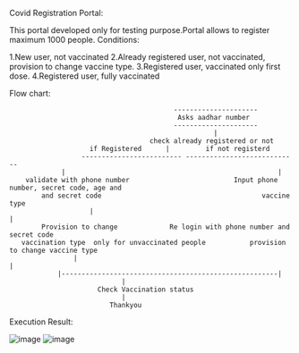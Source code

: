   Covid Registration Portal:
  
  This portal developed only for testing purpose.Portal allows to register maximum 1000 people.
  Conditions:
  
  1.New user, not vaccinated
  2.Already registered user, not vaccinated, provision to change vaccine type.
  3.Registered user, vaccinated only first dose.
  4.Registered user, fully vaccinated
  
  Flow chart:
  
                                             ---------------------
                                              Asks aadhar number
                                             ---------------------
                                                       |
                                       check already registered or not
			            if Registered      |         if not registerd
		              ------------------------- ----------------------------							  
			     |                                                     |
		validate with phone number                          Input phone number, secret code, age and
			and secret code                                        vaccine type
	                    |                                                      |
		    Provision to change				Re login with phone number and secret code
       vaccination type	 only for unvaccinated people			provision to change vaccine type
		            |                                                      |
			    |------------------------------------------------------|    
						        |
					      Check Vaccination status
						        |
						     Thankyou
						     
Execution Result:

![image](https://user-images.githubusercontent.com/63492659/151441379-29e83fc4-8c48-4180-b54b-f9c05c5e5ce3.png)
![image](https://user-images.githubusercontent.com/63492659/151441488-7e724852-e36b-47bc-98d5-844dd03238fc.png)

